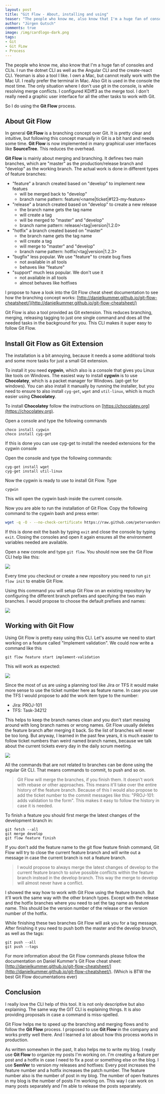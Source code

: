 ```yaml
---
layout: post
title: "Git Flow - About, installing and using"
teaser: "The people who know me, also know that I'm a huge fan of consoles and CLIs. I run the dotnet CLI as well as the Angular CLI and the create-react CLI. Yeoman is also a tool I like. This blog post is about to install the Git Flow CLI as an Git extension and about how to use it in the console."
author: "Jürgen Gutsch"
comments: true
image: /img/cardlogo-dark.png
tags: 
- Git
- Git FLow
- Process
---
```


The people who know me, also know that I'm a huge fan of consoles and CLIs. I run the dotnet CLI as well as the Angular CLI and the create-react CLI. Yeoman is also a tool I like. I own a Mac, but cannot really work with the Mac UI. I really prefer the terminal in Mac. Also Git is used in the console the most time. The only situation where I don't use git in the console, is while resolving merge conflicts. I configured KDiff3 as the merge tool. I don't really need a graphic user interface for all the other tasks to work with Git. 

So I do using the **Git Flow** process. 

## About Git Flow

In general **Git Flow** is a branching concept over Git. It is pretty clear and intuitive, but following this concept manually in Git is a bit hard and needs some time. **Git Flow** is now implemented in many graphical user interfaces like **SourceTree**. This reduces the overhead.

**Git Flow** is mainly about merging and branching. It defines two main branches, which are "master" as the production/release branch and "develop" as the working branch. The actual work is done in different types of feature branches:

* "feature" a branch created based on "develop" to implement new featues
  * will be merged back to "develop"
  * branch name pattern: feature/<name|ticket|#123-my-feature>
* "release" a branch created based on "develop" to create a new release
  * the branch name gets the tag name
  * will create a tag
  * will be merged to "master" and "develop"
  * branch name pattern: release/<tag|version|1.2.0>
* "hotfix" a branch created based on "master"
  * the branch name gets the tag name
  * will create a tag
  * will merge to "master" and "develop"
  * branch name pattern: hotfix/<tag|version|1.2.3>
* "bugfix" less popular. We use "feature" to create bug fixes
  * not available in all tools
  * behaves like "feature"
* "support" much less popular. We don't use it
  * not available in all tools
  * almost behaves like hotfixes

I propose to have a look into the Git Flow cheat sheet documentation to see how the branching concept works: [http://danielkummer.github.io/git-flow-cheatsheet/](http://danielkummer.github.io/git-flow-cheatsheet/)

Git Flow is also a tool provided as Git extension. This reduces branching, merging, releasing tagging to just one single command and does all the needed tasks in the background for you. This CLI makes it super easy to follow Git Flow.

## Install Git Flow as Git Extension

The installation is a bit annoying, because it needs a some additional tools and some more tasks for just a small Git extension.

To install it you need **cygwin**, which also is a console that gives you Linux like tools on Windows. The easiest way to install **cygwin** is to use **Chocolatey**, which is a packet manager for Windows. (apt-get for windows). You can also install it manually by running the installer, but you need to ensure to also install `cyg-get`, `wget` and `util-linux`, which is much easier using **Chocolatey**.

To install **Chocolatey** follow the instructions on [https://chocolatey.org](https://chocolatey.org).

Open a console and type the following commands

~~~ shell
choco install cygwin
choco install cyg-get
~~~

If this is done you can use cyg-get to install the needed extensions for the cygwin console

Open the console and type the following commands:

~~~ shell
cyg-get install wget
cyg-get install util-linux
~~~

Now the cygwin is ready to use to install Git Flow. Type

~~~ shell
cygwin
~~~

This will open the cygwin bash inside the current console.  

Now you are able to run the installation of Git Flow. Copy the following command to the cygwin bash and press enter:

~~~ bash
wget -q -O - --no-check-certificate https://raw.github.com/petervanderdoes/gitflow-avh/develop/contrib/gitflow-installer.sh install stable | bash
~~~

If this is done exit the bash by typing `exit` and close the console by typing `exit`. Closing the consoles and open it again ensures all the environment variables needed are available. 

Open a new console and type `git flow`. You should now see the Git Flow CLI help like this:

![]({{site.baseurl}}/img/git-flow/git-flow.png)

Every time you checkout or create a new repository you need to run `git flow init` to enable Git Flow. 

Using this command you will setup Git Flow on an existing repository by configuring the different branch prefixes and specifying the two main branches. I would propose to choose the default prefixes and names:

![]({{site.baseurl}}/img/git-flow/git-flow-init.png)

## Working with Git Flow

Using Git Flow is pretty easy using this CLI. Let's assume we need to start working on a feature called "Implement validation". We could now write a command like this

~~~ shell	
git flow feature start implement-validation
~~~

This will work as expected:

![]({{site.baseurl}}/img/git-flow/git-flow-feature-start-1.PNG)

Since the most of us are using a planning tool like Jira or TFS it would make more sense to use the ticket number here as feature name. In case you use the TFS I would propose to add the work item type to the number:

- Jira: PROJ-101
- TFS: Task-34212

This helps to keep the branch names clean and you don't start messing around with long branch names or wrong names. Git Flow usually deletes the feature branch after merging it back. So the list of branches will never be too long. But anyway, I learned in the past few years, it is much easier to follow ticket numbers than weird named branch names, because we talk about the current tickets every day in the daily scrum meeting.

![]({{site.baseurl}}/img/git-flow/git-flow-feature-start-2.PNG)

All the commands that are not related to branches can be done using the regular Git CLI. That means commands to commit, to push and so on.

> Git Flow will merge the branches, if you finish them. It doesn't work with rebase or other approaches. This means it'll take over the entire history of the feature branch. Because of this I would also propose to add the ticket number to the commit messages like this: "PROJ-101: adds validation to the form". This makes it easy to follow  the history in case it is needed.

To finish a feature you should first merge the latest changes of the development branch in:

~~~ shell
git fetch --all
git merge develop
git flow feature finish
~~~

If you don't add the feature name to the git flow feature finish command, Git Flow will try to close the current feature branch and will write out a message in case the current branch is not a feature branch. 

> I would propose to always merge the latest changes of develop to the current feature branch to solve possible conflicts within the feature branch instead in the develop branch. This way the merge to develop will almost never have a conflict.

I showed the way how to work with Git Flow using the feature branch. But it'll work the same way with the other branch types. Except with the release and the hotfix branches where you need to set the tag name as feature name. This should be the version number of the release or the version number of the hotfix. 

While finishing these two branches Git Flow will ask you for a tag message. After finishing it you need to push both the master and the develop brunch, as well as the tags:

~~~ shell
git push --all
git push --tags
~~~

For more information about the Git Flow commands please follow the documentation on Daniel Kummer's Git Flow cheat sheet: [http://danielkummer.github.io/git-flow-cheatsheet/](http://danielkummer.github.io/git-flow-cheatsheet/). (Which is BTW the best Git Flow documentations ever)

## Conclusion

I really love the CLI help of this tool. It is not only descriptive but also explaining.  The same way the GIT CLI is explaining things. It is also providing proposals in case a command is miss-spelled. 

Git Flow helps me to speed up the branching and merging flows and to follow the **Git Flow** process. I proposed to use **Git Flow** in the company and works pretty well there. And I learned a lot about how this process works in production.

As written somewhen in the past, It also helps me to write my blog. I really use **Git Flow** to organize my posts I'm working on. I'm creating a feature per post and a hotfix in case I need to fix a post or something else on the blog. I use **SemVer** to version my releases and hotfixes: Every post increases the feature number and a hotfix increases the patch number. The feature number also is the number of post in my blog. The number of open features in my blog is the number of posts I'm working on. This way I can work on many posts separately and I'm able to release the posts separately.
